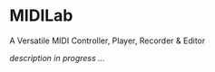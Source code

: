 # MIDILab
A Versatile MIDI Controller, Player, Recorder &amp; Editor

*description in progress ...*
